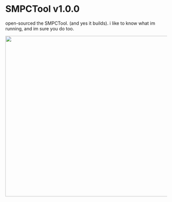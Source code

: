 # SMPCTool v1.0.0  

open-sourced the SMPCTool. (and yes it builds). i like to know what im running, and im sure you do too.


<p align="center">
  <img width="1000" height="500" src="https://a.pomf.cat/hndpga.png">
</p>
